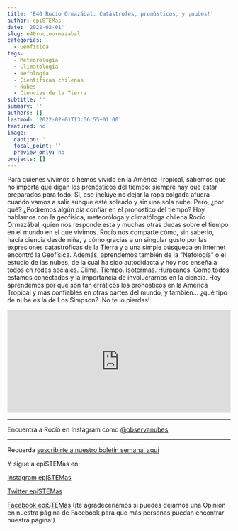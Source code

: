 ```yaml
---
title: 'E40 Rocío Ormazábal: Catástrofes, pronósticos, y ¡nubes!'
author: epiSTEMas
date: '2022-02-01'
slug: e40rocioormazabal
categories:
  - Geofísica
tags:
  - Meteorología
  - Climatología
  - Nefología
  - Científicas chilenas
  - Nubes
  - Ciencias de la Tierra
subtitle: ''
summary: ''
authors: []
lastmod: '2022-02-01T13:56:55+01:00'
featured: no
image:
  caption: ''
  focal_point: ''
  preview_only: no
projects: []
---
```



Para quienes vivimos o hemos vivido en la América Tropical, sabemos que no importa qué digan los pronósticos del tiempo: siempre hay que estar preparados para todo. Sí, eso incluye no dejar la ropa colgada afuera cuando vamos a salir aunque esté soleado y sin una sola nube. Pero, ¿por qué? ¿Podremos algún día confiar en el pronóstico del tiempo? Hoy hablamos con la geofísica, meteoróloga y climatóloga chilena Rocío Ormazábal, quien nos responde esta y muchas otras dudas sobre el tiempo en el mundo en el que vivimos. Rocío nos comparte cómo, sin saberlo, hacía ciencia desde niña, y cómo gracias a un singular gusto por las expresiones catastróficas de la Tierra y a una simple búsqueda en internet encontró la Geofísica. Además, aprendemos también de la “Nefología” o el estudio de las nubes, de la cual ha sido autodidacta y hoy nos enseña a todos en redes sociales. Clima. Tiempo. Isotermas. Huracanes. Cómo todos estamos conectados y la importancia de involucrarnos en la ciencia. Hoy aprendemos por qué son tan erráticos los pronósticos en la América Tropical y más confiables en otras partes del mundo, y también… ¿qué tipo de nube es la de Los Simpson? ¡No te lo pierdas!

<iframe src="https://open.spotify.com/embed/episode/1aF7gENwy6qSiVXXD3f3gV?utm_source=generator" width="100%" height="232" frameBorder="0" allowfullscreen="" allow="autoplay; clipboard-write; encrypted-media; fullscreen; picture-in-picture"></iframe>

- - - - -

Encuentra a Rocío en Instagram como [@observanubes](https://www.instagram.com/observanubes/)


- - - - -


Recuerda [suscribirte a nuestro boletín semanal aquí](http://eepurl.com/hyEnr1)

Y sigue a epiSTEMas en:

[Instagram epiSTEMas](https://www.instagram.com/epistemas/)  

[Twitter epiSTEMas](https://twitter.com/epiSTEMas_Pod)

[Facebook epiSTEMas](https://www.facebook.com/epiSTEMasPod) (¡te agradeceríamos si puedes dejarnos una Opinión en nuestra página de Facebook para que más personas puedan encontrar nuestra página!)

